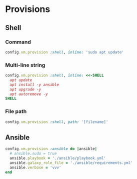 # Provisions

## Shell

### Command

```rb
config.vm.provision :shell, inline: 'sudo apt update'
```

### Multi-line string

```rb
config.vm.provision :shell, inline: <<-SHELL
  apt update
  apt install -y ansible
  apt upgrade -y
  apt autoremove -y
SHELL
```

### File path

```rb
config.vm.provision :shell, path: '[filename]'
```

## Ansible

```rb
config.vm.provision :ansible do |ansible|
  # ansible.sudo = true
  ansible.playbook = './ansible/playbook.yml'
  ansible.galaxy_role_file = './ansible/requirements.yml'
  ansible.verbose = 'vvv'
end
```
